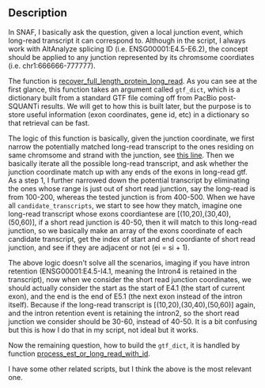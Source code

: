 ## Description

In SNAF, I basically ask the question, given a local junction event, which long-read transcript it can correspond to.
Although in the script, I always work with AltAnalyze splicing ID (i.e. ENSG00001:E4.5-E6.2), the concept should be applied to
any junction represented by its chromsome coordiates (i.e. chr1:666666-777777).

The function is [recover_full_length_protein_long_read](https://github.com/frankligy/SNAF/blob/439f860ac123b68c89648624c7ac9788b9d91b84/snaf/surface/main.py#L1162-L1231). As you can see at the first glance, this function takes an argument called `gtf_dict`, which is a dictionary built from a standard GTF file
coming off from PacBio post-SQUANTi results. We will get to how this is built later, but the purpose is to store useful information (exon coordinates, gene id, etc) in a dictionary so that retrieval can be fast.

The logic of this function is basically, given the junction coordinate, we first narrow the potentially matched long-read transcript to the ones residing on 
same chromsome and strand with the junction, see [this line](https://github.com/frankligy/SNAF/blob/439f860ac123b68c89648624c7ac9788b9d91b84/snaf/surface/main.py#L1173). Then we basically iterate all the possible long-read transcript, and ask whether the junction coordinate match up with any ends of the exons in long-read gtf. As a step 1, I further narrowed down the potential transcript by eliminating the ones whose range is just out of short read junction, say the long-read is from 100-200, whereas the tested junction is from 400-500. When we have all `candidate_transcripts`, we start to see how they match, imagine one long-read transcript whose exons coordiantese are [(10,20),(30,40),(50,60)], if a short read junction is 40-50, then it will match to this long-read junction, so we basically make an array of the exons coordinate of each candidate transcript, get the index of start and end coordiante of short read junction, and see if they are adjacent or not (ei = si + 1).

The above logic doesn't solve all the scenarios, imaging if you have intron retention (ENSG00001:E4.5-I4.1, meaning the Intron4 is retained in the transcript), now when we consider the short read junction coordinates, we should actually consider the start as the start of E4.1 (the start of current exon), and the end is the end of E5.1 (the next exon instead of the intron itself). Because if the long-read transcript is [(10,20),(30,40),(50,60)] again, and the intron retention event is retaining the intron2, so the short read junction we consider should be 30-60, instead of 40-50. It is a bit confusing but this is how I do that in my script, not ideal but it works.

Now the remaining question, how to build the `gtf_dict`, it is handled by function [process_est_or_long_read_with_id](https://github.com/frankligy/SNAF/blob/439f860ac123b68c89648624c7ac9788b9d91b84/snaf/surface/main.py#L625).

I have some other related scripts, but I think the above is the most relevant one. 